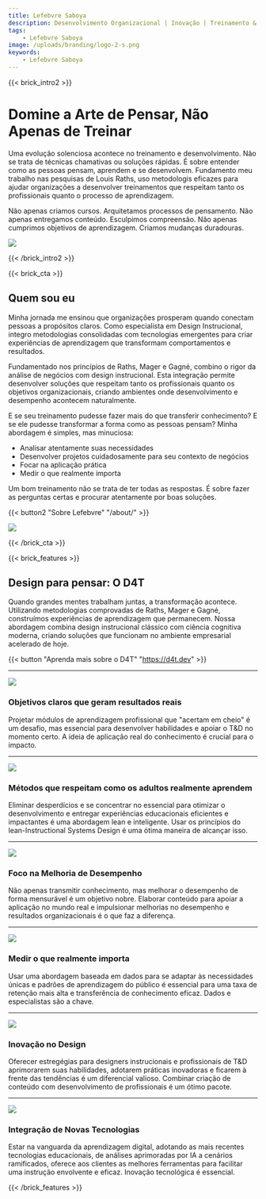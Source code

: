 ```yaml
---
title: Lefebvre Saboya
description: Desenvolvimento Organizacional | Inovação | Treinamento & Desenvolvimento | Design Instrucional
tags:
    - Lefebvre Saboya
image: /uploads/branding/logo-2-s.png
keywords:
    - Lefebvre Saboya
---
```

{{< brick_intro2 >}}

# Domine a Arte de Pensar, Não Apenas de Treinar

Uma evolução solenciosa acontece no treinamento e desenvolvimento. Não se trata de técnicas chamativas ou soluções rápidas. É sobre entender como as pessoas pensam, aprendem e se desenvolvem.
Fundamento meu trabalho nas pesquisas de Louis Raths, uso metodologis eficazes para ajudar organizações a desenvolver treinamentos que respeitam tanto os profissionais quanto o processo de aprendizagem.

Não apenas criamos cursos. Arquitetamos processos de pensamento. Não apenas entregamos conteúdo. Esculpimos compreensão. Não apenas cumprimos objetivos de aprendizagem. Criamos mudanças duradouras.

<div class="ml-embedded" data-form="Su75oB"></div>

![](/uploads/landing/showcase.png)

{{< /brick_intro2 >}}

{{< brick_cta >}}

## Quem sou eu

Minha jornada me ensinou que organizações prosperam quando conectam pessoas a propósitos claros. Como especialista em Design Instrucional, integro metodologias consolidadas com tecnologias emergentes para criar experiências de aprendizagem que transformam comportamentos e resultados.

Fundamentado nos princípios de Raths, Mager e Gagné, combino o rigor da análise de negócios com design instrucional. Esta integração permite desenvolver soluções que respeitam tanto os profissionais quanto os objetivos organizacionais, criando ambientes onde desenvolvimento e desempenho acontecem naturalmente.

E se seu treinamento pudesse fazer mais do que transferir conhecimento? E se ele pudesse transformar a forma como as pessoas pensam? Minha abordagem é simples, mas minuciosa:

- Analisar atentamente suas necessidades
- Desenvolver projetos cuidadosamente para seu contexto de negócios
- Focar na aplicação prática
- Medir o que realmente importa

Um bom treinamento não se trata de ter todas as respostas. É sobre fazer as perguntas certas e procurar atentamente por boas soluções.

{{< button2 "Sobre Lefebvre" "/about/" >}}

![](/uploads/landing/about-vertical.png)

{{< /brick_cta >}}

{{< brick_features >}}
## Design para pensar: O D4T

Quando grandes mentes trabalham juntas, a transformação acontece. Utilizando metodologias comprovadas de Raths, Mager e Gagné, construímos experiências de aprendizagem que permanecem. Nossa abordagem combina design instrucional clássico com ciência cognitiva moderna, criando soluções que funcionam no ambiente empresarial acelerado de hoje.

{{< button "Aprenda mais sobre o D4T" "https://d4t.dev" >}}

---

![](/img/icons/material-symbols/200/rounded/pivot_table_chart.svg)
### Objetivos claros que geram resultados reais

Projetar módulos de aprendizagem profissional que "acertam em cheio" é um desafio, mas essencial para desenvolver habilidades e apoiar o T&D no momento certo. A ideia de aplicação real do conhecimento é crucial para o impacto.

---

![](/img/icons/material-symbols/200/rounded/auto_awesome_mosaic.svg)
### Métodos que respeitam como os adultos realmente aprendem

Eliminar desperdícios e se concentrar no essencial para otimizar o desenvolvimento e entregar experiências educacionais eficientes e impactantes é uma abordagem lean e inteligente. Usar os princípios do lean-Instructional Systems Design é uma ótima maneira de alcançar isso.

---

![](/img/icons/material-symbols/200/rounded/performance_max.svg)
### Foco na Melhoria de Desempenho

Não apenas transmitir conhecimento, mas melhorar o desempenho de forma mensurável é um objetivo nobre. Elaborar conteúdo para apoiar a aplicação no mundo real e impulsionar melhorias no desempenho e resultados organizacionais é o que faz a diferença.

---

![](/img/icons/material-symbols/200/rounded/stylus_laser_pointer.svg)
### Medir o que realmente importa

Usar uma abordagem baseada em dados para se adaptar às necessidades únicas e padrões de aprendizagem do público é essencial para uma taxa de retenção mais alta e transferência de conhecimento eficaz. Dados e especialistas são a chave.

---

![](/img/icons/material-symbols/200/rounded/component_exchange.svg)
### Inovação no Design

Oferecer estregégias para designers instrucionais e profissionais de T&D aprimorarem suas habilidades, adotarem práticas inovadoras e ficarem à frente das tendências é um diferencial valioso. Combinar criação de conteúdo com desenvolvimento de profissionais é um ótimo pacote.

---

![](/img/icons/material-symbols/200/rounded/vrpano.svg)
### Integração de Novas Tecnologias

Estar na vanguarda da aprendizagem digital, adotando as mais recentes tecnologias educacionais, de análises aprimoradas por IA a cenários ramificados, oferece aos clientes as melhores ferramentas para facilitar uma instrução envolvente e eficaz. Inovação tecnológica é essencial.

{{< /brick_features >}}
